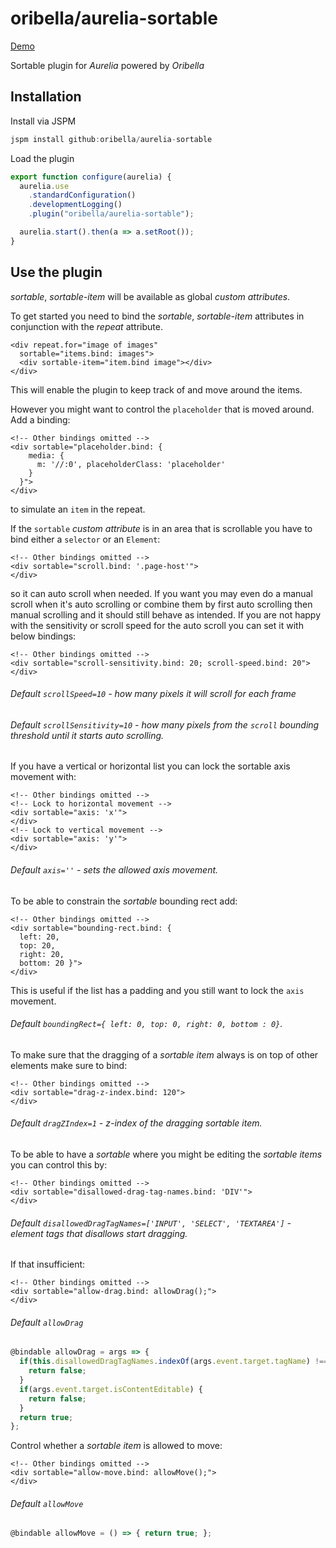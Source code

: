 # oribella/aurelia-sortable

[Demo](http://oribella.github.io/aurelia-sortable)

Sortable plugin for *Aurelia* powered by *Oribella*

## Installation

Install via JSPM

```javascript
jspm install github:oribella/aurelia-sortable
```

Load the plugin

```javascript
export function configure(aurelia) {
  aurelia.use
    .standardConfiguration()
    .developmentLogging()
    .plugin("oribella/aurelia-sortable");

  aurelia.start().then(a => a.setRoot());
}
```

## Use the plugin

*sortable*, *sortable-item* will be available as global *custom attributes*.

To get started you need to bind the *sortable*, *sortable-item* attributes in conjunction with the *repeat* attribute.
```markup
<div repeat.for="image of images"
  sortable="items.bind: images">
  <div sortable-item="item.bind image"></div>
</div>
```
This will enable the plugin to keep track of and move around the items.

However you might want to control the `placeholder` that is moved around. Add a binding:
```markup
<!-- Other bindings omitted -->
<div sortable="placeholder.bind: {
    media: {
      m: '//:0', placeholderClass: 'placeholder'
    }
  }">
</div>
```
to simulate an `item` in the repeat.

If the `sortable` *custom attribute* is in an area that is scrollable you have to bind either a `selector` or an `Element`:
```markup
<!-- Other bindings omitted -->
<div sortable="scroll.bind: '.page-host'">
</div>
```
so it can auto scroll when needed. If you want you may even do a manual scroll when it's auto scrolling or combine them by first auto scrolling then manual scrolling and it should still behave as intended. If you are not happy with the sensitivity or scroll speed for the auto scroll you can set it with below bindings:
```
<!-- Other bindings omitted -->
<div sortable="scroll-sensitivity.bind: 20; scroll-speed.bind: 20">
</div>
```
###### Default `scrollSpeed=10` - how many pixels it will scroll for each frame
###### Default `scrollSensitivity=10` - how many pixels from the `scroll` bounding threshold until it starts auto scrolling.

If you have a vertical or horizontal list you can lock the sortable axis movement with:
```
<!-- Other bindings omitted -->
<!-- Lock to horizontal movement -->
<div sortable="axis: 'x'">
</div>
<!-- Lock to vertical movement -->
<div sortable="axis: 'y'">
</div>
```
###### Default `axis=''` - sets the allowed axis movement.

To be able to constrain the *sortable* bounding rect add:
```markup
<!-- Other bindings omitted -->
<div sortable="bounding-rect.bind: {
  left: 20,
  top: 20,
  right: 20,
  bottom: 20 }">
</div>
```
This is useful if the list has a padding and you still want to lock the `axis` movement.
###### Default `boundingRect={ left: 0, top: 0, right: 0, bottom : 0}`.

To make sure that the dragging of a *sortable item* always is on top of other elements make sure to bind:
```markup
<!-- Other bindings omitted -->
<div sortable="drag-z-index.bind: 120">
</div>
```
###### Default `dragZIndex=1` - z-index of the dragging *sortable item*.

To be able to have a *sortable* where you might be editing the *sortable items* you can control this by:
```
<!-- Other bindings omitted -->
<div sortable="disallowed-drag-tag-names.bind: 'DIV'">
</div>
```
###### Default `disallowedDragTagNames=['INPUT', 'SELECT', 'TEXTAREA']` - element tags that disallows start dragging.

If that insufficient:
```markup
<!-- Other bindings omitted -->
<div sortable="allow-drag.bind: allowDrag();">
</div>
```
###### Default `allowDrag`
```javascript
@bindable allowDrag = args => {
  if(this.disallowedDragTagNames.indexOf(args.event.target.tagName) !== -1) {
    return false;
  }
  if(args.event.target.isContentEditable) {
    return false;
  }
  return true;
};
```

Control whether a *sortable item* is allowed to move:
```markup
<!-- Other bindings omitted -->
<div sortable="allow-move.bind: allowMove();">
</div>
```
###### Default `allowMove`
```javascript
@bindable allowMove = () => { return true; };
```
